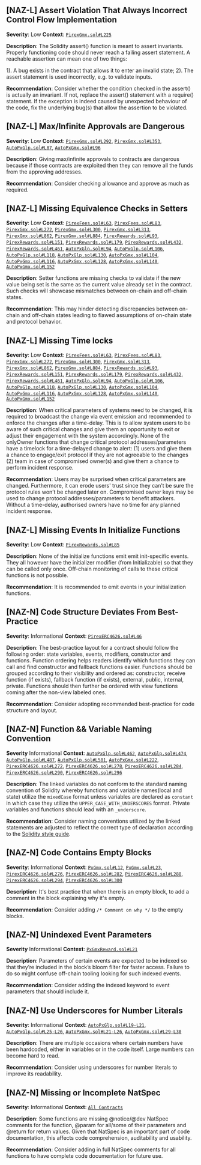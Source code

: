 ## [NAZ-L] Assert Violation That Always Incorrect Control Flow Implementation
**Severity**: Low
**Context**: [`PirexGmx.sol#L225`](https://github.com/code-423n4/2022-11-redactedcartel/blob/main/src/PirexGmx.sol#L225)

**Description**:
The Solidity assert() function is meant to assert invariants. Properly functioning code should never reach a failing assert statement. A reachable assertion can mean one of two things:

1). A bug exists in the contract that allows it to enter an invalid state;
2). The assert statement is used incorrectly, e.g. to validate inputs.

**Recommendation**:
Consider whether the condition checked in the assert() is actually an invariant. If not, replace the assert() statement with a require() statement. If the exception is indeed caused by unexpected behaviour of the code, fix the underlying bug(s) that allow the assertion to be violated.


## [NAZ-L] Max/Infinite Approvals are Dangerous
**Severity**: Low
**Context**: [`PirexGmx.sol#L292`](https://github.com/code-423n4/2022-11-redactedcartel/blob/main/src/PirexGmx.sol#L292), [`PirexGmx.sol#L353`](https://github.com/code-423n4/2022-11-redactedcartel/blob/main/src/PirexGmx.sol#L353), [`AutoPxGlp.sol#L87`](https://github.com/code-423n4/2022-11-redactedcartel/blob/main/src/vaults/AutoPxGlp.sol#L87), [`AutoPxGmx.sol#L96`](https://github.com/code-423n4/2022-11-redactedcartel/blob/main/src/vaults/AutoPxGmx.sol#L96)

**Description**:
Giving max/infinite approvals to contracts are dangerous because if those contracts are exploited then they can remove all the funds from the approving addresses.

**Recommendation**:
Consider checking allowance and approve as much as required.


## [NAZ-L] Missing Equivalence Checks in Setters
**Severity**: Low
**Context**: [`PirexFees.sol#L63`](https://github.com/code-423n4/2022-11-redactedcartel/blob/main/src/PirexFees.sol#L63), [`PirexFees.sol#L83`](https://github.com/code-423n4/2022-11-redactedcartel/blob/main/src/PirexFees.sol#L83), [`PirexGmx.sol#L272`](https://github.com/code-423n4/2022-11-redactedcartel/blob/main/src/PirexGmx.sol#L272), [`PirexGmx.sol#L300`](https://github.com/code-423n4/2022-11-redactedcartel/blob/main/src/PirexGmx.sol#L300), [`PirexGmx.sol#L313`](https://github.com/code-423n4/2022-11-redactedcartel/blob/main/src/PirexGmx.sol#L313), [`PirexGmx.sol#L862`](https://github.com/code-423n4/2022-11-redactedcartel/blob/main/src/PirexGmx.sol#L862), [`PirexGmx.sol#L884`](https://github.com/code-423n4/2022-11-redactedcartel/blob/main/src/PirexGmx.sol#L884), [`PirexRewards.sol#L93`](https://github.com/code-423n4/2022-11-redactedcartel/blob/main/src/PirexRewards.sol#L93), [`PirexRewards.sol#L151`](https://github.com/code-423n4/2022-11-redactedcartel/blob/main/src/PirexRewards.sol#L151), [`PirexRewards.sol#L179`](https://github.com/code-423n4/2022-11-redactedcartel/blob/main/src/PirexRewards.sol#L179), [`PirexRewards.sol#L432`](https://github.com/code-423n4/2022-11-redactedcartel/blob/main/src/PirexRewards.sol#L432), [`PirexRewards.sol#L461`](https://github.com/code-423n4/2022-11-redactedcartel/blob/main/src/PirexRewards.sol#L461), [`AutoPxGlp.sol#L94`](https://github.com/code-423n4/2022-11-redactedcartel/blob/main/src/vaults/AutoPxGlp.sol#L94), [`AutoPxGlp.sol#L106`](https://github.com/code-423n4/2022-11-redactedcartel/blob/main/src/vaults/AutoPxGlp.sol#L106), [`AutoPxGlp.sol#L118`](https://github.com/code-423n4/2022-11-redactedcartel/blob/main/src/vaults/AutoPxGlp.sol#L118), [`AutoPxGlp.sol#L130`](https://github.com/code-423n4/2022-11-redactedcartel/blob/main/src/vaults/AutoPxGlp.sol#L130), [`AutoPxGmx.sol#L104`](https://github.com/code-423n4/2022-11-redactedcartel/blob/main/src/vaults/AutoPxGmx.sol#L104), [`AutoPxGmx.sol#L116`](https://github.com/code-423n4/2022-11-redactedcartel/blob/main/src/vaults/AutoPxGmx.sol#L116), [`AutoPxGmx.sol#L128`](https://github.com/code-423n4/2022-11-redactedcartel/blob/main/src/vaults/AutoPxGmx.sol#L128), [`AutoPxGmx.sol#L140`](https://github.com/code-423n4/2022-11-redactedcartel/blob/main/src/vaults/AutoPxGmx.sol#L140), [`AutoPxGmx.sol#L152`](https://github.com/code-423n4/2022-11-redactedcartel/blob/main/src/vaults/AutoPxGmx.sol#L152)

**Description**:
Setter functions are missing checks to validate if the new value being set is the same as the current value already set in the contract. Such checks will showcase mismatches between on-chain and off-chain states.

**Recommendation**:
This may hinder detecting discrepancies between on-chain and off-chain states leading to flawed assumptions of on-chain state and protocol behavior.


## [NAZ-L] Missing Time locks
**Severity**: Low 
**Context**: [`PirexFees.sol#L63`](https://github.com/code-423n4/2022-11-redactedcartel/blob/main/src/PirexFees.sol#L63), [`PirexFees.sol#L83`](https://github.com/code-423n4/2022-11-redactedcartel/blob/main/src/PirexFees.sol#L83), [`PirexGmx.sol#L272`](https://github.com/code-423n4/2022-11-redactedcartel/blob/main/src/PirexGmx.sol#L272), [`PirexGmx.sol#L300`](https://github.com/code-423n4/2022-11-redactedcartel/blob/main/src/PirexGmx.sol#L300), [`PirexGmx.sol#L313`](https://github.com/code-423n4/2022-11-redactedcartel/blob/main/src/PirexGmx.sol#L313), [`PirexGmx.sol#L862`](https://github.com/code-423n4/2022-11-redactedcartel/blob/main/src/PirexGmx.sol#L862), [`PirexGmx.sol#L884`](https://github.com/code-423n4/2022-11-redactedcartel/blob/main/src/PirexGmx.sol#L884), [`PirexRewards.sol#L93`](https://github.com/code-423n4/2022-11-redactedcartel/blob/main/src/PirexRewards.sol#L93), [`PirexRewards.sol#L151`](https://github.com/code-423n4/2022-11-redactedcartel/blob/main/src/PirexRewards.sol#L151), [`PirexRewards.sol#L179`](https://github.com/code-423n4/2022-11-redactedcartel/blob/main/src/PirexRewards.sol#L179), [`PirexRewards.sol#L432`](https://github.com/code-423n4/2022-11-redactedcartel/blob/main/src/PirexRewards.sol#L432), [`PirexRewards.sol#L461`](https://github.com/code-423n4/2022-11-redactedcartel/blob/main/src/PirexRewards.sol#L461), [`AutoPxGlp.sol#L94`](https://github.com/code-423n4/2022-11-redactedcartel/blob/main/src/vaults/AutoPxGlp.sol#L94), [`AutoPxGlp.sol#L106`](https://github.com/code-423n4/2022-11-redactedcartel/blob/main/src/vaults/AutoPxGlp.sol#L106), [`AutoPxGlp.sol#L118`](https://github.com/code-423n4/2022-11-redactedcartel/blob/main/src/vaults/AutoPxGlp.sol#L118), [`AutoPxGlp.sol#L130`](https://github.com/code-423n4/2022-11-redactedcartel/blob/main/src/vaults/AutoPxGlp.sol#L130), [`AutoPxGmx.sol#L104`](https://github.com/code-423n4/2022-11-redactedcartel/blob/main/src/vaults/AutoPxGmx.sol#L104), [`AutoPxGmx.sol#L116`](https://github.com/code-423n4/2022-11-redactedcartel/blob/main/src/vaults/AutoPxGmx.sol#L116), [`AutoPxGmx.sol#L128`](https://github.com/code-423n4/2022-11-redactedcartel/blob/main/src/vaults/AutoPxGmx.sol#L128), [`AutoPxGmx.sol#L140`](https://github.com/code-423n4/2022-11-redactedcartel/blob/main/src/vaults/AutoPxGmx.sol#L140), [`AutoPxGmx.sol#L152`](https://github.com/code-423n4/2022-11-redactedcartel/blob/main/src/vaults/AutoPxGmx.sol#L152)

**Description**:
When critical parameters of systems need to be changed, it is required to broadcast the change via event emission and recommended to enforce the changes after a time-delay. This is to allow system users to be aware of such critical changes and give them an opportunity to exit or adjust their engagement with the system accordingly. None of the onlyOwner functions that change critical protocol addresses/parameters have a timelock for a time-delayed change to alert: (1) users and give them a chance to engage/exit protocol if they are not agreeable to the changes (2) team in case of compromised owner(s) and give them a chance to perform incident response.

**Recommendation**:
Users may be surprised when critical parameters are changed. Furthermore, it can erode users' trust since they can’t be sure the protocol rules won’t be changed later on. Compromised owner keys may be used to change protocol addresses/parameters to benefit attackers. Without a time-delay, authorised owners have no time for any planned incident response.


## [NAZ-L] Missing Events In Initialize Functions
**Severity**: Low
**Context**: [`PirexRewards.sol#L85`](https://github.com/code-423n4/2022-11-redactedcartel/blob/main/src/PirexRewards.sol#L85)

**Description**:
None of the initialize functions emit emit init-specific events. They all however have the initializer modifier (from Initializable) so that they can be called only once. Off-chain monitoring of calls to these critical functions is not possible.

**Recommendation**:
It is recommended to emit events in your initialization functions.


## [NAZ-N] Code Structure Deviates From Best-Practice
**Severity**: Informational
**Context**: [`PirexERC4626.sol#L46`](https://github.com/code-423n4/2022-11-redactedcartel/blob/main/src/vaults/PirexERC4626.sol#L46)

**Description**:
The best-practice layout for a contract should follow the following order: state variables, events, modifiers, constructor and functions. Function ordering helps readers identify which functions they can call and find constructor and fallback functions easier.  Functions should be grouped according to their visibility and ordered as: constructor, receive function (if exists), fallback function (if exists), external, public, internal, private. Functions should then further be ordered with view functions coming after the non-view labeled ones.

**Recommendation**:
Consider adopting recommended best-practice for code structure and layout.


## [NAZ-N] Function && Variable Naming Convention
**Severity** Informational
**Context**: [`AutoPxGlp.sol#L462`](https://github.com/code-423n4/2022-11-redactedcartel/blob/main/src/vaults/AutoPxGlp.sol#L462), [`AutoPxGlp.sol#L474`](https://github.com/code-423n4/2022-11-redactedcartel/blob/main/src/vaults/AutoPxGlp.sol#L474), [`AutoPxGlp.sol#L487`](https://github.com/code-423n4/2022-11-redactedcartel/blob/main/src/vaults/AutoPxGlp.sol#L487), [`AutoPxGlp.sol#L501`](https://github.com/code-423n4/2022-11-redactedcartel/blob/main/src/vaults/AutoPxGlp.sol#L501), [`AutoPxGmx.sol#L222`](https://github.com/code-423n4/2022-11-redactedcartel/blob/main/src/vaults/AutoPxGmx.sol#L222), [`PirexERC4626.sol#L272`](https://github.com/code-423n4/2022-11-redactedcartel/blob/main/src/vaults/PirexERC4626.sol#L272), [`PirexERC4626.sol#L278`](https://github.com/code-423n4/2022-11-redactedcartel/blob/main/src/vaults/PirexERC4626.sol#L278), [`PirexERC4626.sol#L284`](https://github.com/code-423n4/2022-11-redactedcartel/blob/main/src/vaults/PirexERC4626.sol#L284), [`PirexERC4626.sol#L290`](https://github.com/code-423n4/2022-11-redactedcartel/blob/main/src/vaults/PirexERC4626.sol#L290), [`PirexERC4626.sol#L296`](https://github.com/code-423n4/2022-11-redactedcartel/blob/main/src/vaults/PirexERC4626.sol#L296)

**Description**:
The linked variables do not conform to the standard naming convention of Solidity whereby functions and variable names(local and state) utilize the `mixedCase` format unless variables are declared as `constant` in which case they utilize the `UPPER_CASE_WITH_UNDERSCORES` format. Private variables and functions should lead with an `_underscore`.

**Recommendation**:
Consider naming conventions utilized by the linked statements are adjusted to reflect the correct type of declaration according to the [Solidity style guide](https://docs.soliditylang.org/en/latest/style-guide.html). 


## [NAZ-N] Code Contains Empty Blocks
**Severity**: Informational
**Context**: [`PxGmx.sol#L12`](https://github.com/code-423n4/2022-11-redactedcartel/blob/main/src/PxGmx.sol#L12), [`PxGmx.sol#L23`](https://github.com/code-423n4/2022-11-redactedcartel/blob/main/src/PxGmx.sol#L23), [`PirexERC4626.sol#L276`](https://github.com/code-423n4/2022-11-redactedcartel/blob/main/src/vaults/PirexERC4626.sol#L276), [`PirexERC4626.sol#L282`](https://github.com/code-423n4/2022-11-redactedcartel/blob/main/src/vaults/PirexERC4626.sol#L282), [`PirexERC4626.sol#L288`](https://github.com/code-423n4/2022-11-redactedcartel/blob/main/src/vaults/PirexERC4626.sol#L288), [`PirexERC4626.sol#L294`](https://github.com/code-423n4/2022-11-redactedcartel/blob/main/src/vaults/PirexERC4626.sol#L294), [`PirexERC4626.sol#L300`](https://github.com/code-423n4/2022-11-redactedcartel/blob/main/src/vaults/PirexERC4626.sol#L300)

**Description**:
It's best practice that when there is an empty block, to add a comment in the block explaining why it's empty.

**Recommendation**:
Consider adding `/* Comment on why */` to the empty blocks.


## [NAZ-N] Unindexed Event Parameters
**Severity** Informational
**Context**: [`PxGmxReward.sol#L21`](https://github.com/code-423n4/2022-11-redactedcartel/blob/main/src/vaults/PxGmxReward.sol#L21)

**Description**:
Parameters of certain events are expected to be indexed so that they’re included in the block’s bloom filter for faster access. Failure to do so might confuse off-chain tooling looking for such indexed events.

**Recommendation**:
Consider adding the indexed keyword to event parameters that should include it.


## [NAZ-N] Use Underscores for Number Literals
**Severity**: Informational
**Context**: [`AutoPxGlp.sol#L19-L21`](https://github.com/code-423n4/2022-11-redactedcartel/blob/main/src/vaults/AutoPxGlp.sol#L19-L21), [`AutoPxGlp.sol#L25-L26`](https://github.com/code-423n4/2022-11-redactedcartel/blob/main/src/vaults/AutoPxGlp.sol#L25-L26), [`AutoPxGmx.sol#L21-L26`](https://github.com/code-423n4/2022-11-redactedcartel/blob/main/src/vaults/AutoPxGmx.sol#L21-L26), [`AutoPxGmx.sol#L29-L30`](https://github.com/code-423n4/2022-11-redactedcartel/blob/main/src/vaults/AutoPxGmx.sol#L29-L30)

**Description**:
There are multiple occasions where certain numbers have been hardcoded, either in variables or in the code itself. Large numbers can become hard to read.

**Recommendation**:
Consider using underscores for number literals to improve its readability.


## [NAZ-N] Missing or Incomplete NatSpec
**Severity**: Informational
**Context**: [`All Contracts`](https://github.com/code-423n4/2022-11-redactedcartel)

**Description**:
Some functions are missing @notice/@dev NatSpec comments for the function, @param for all/some of their parameters and @return for return values. Given that NatSpec is an important part of code documentation, this affects code comprehension, auditability and usability.

**Recommendation**:
Consider adding in full NatSpec comments for all functions to have complete code documentation for future use.